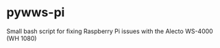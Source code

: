 pywws-pi
========

Small bash script for fixing Raspberry Pi issues with the Alecto WS-4000 (WH 1080)
